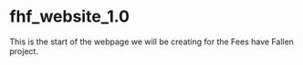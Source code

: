 # fhf_website_1.0
This is the start of the webpage we will be creating for the Fees have Fallen project.

